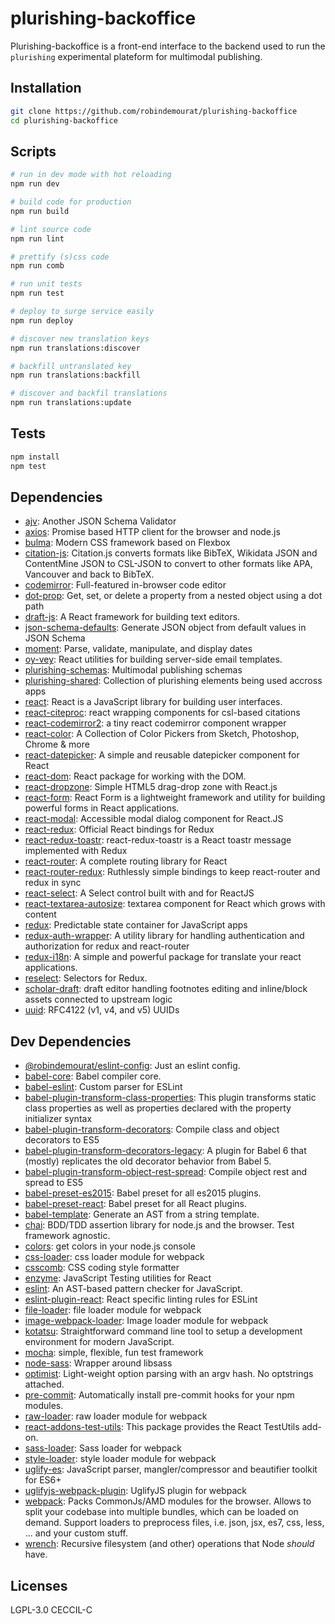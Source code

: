 # plurishing-backoffice 

Plurishing-backoffice is a front-end interface to the backend used to run the `plurishing` experimental plateform for multimodal publishing.

## Installation

```sh
git clone https://github.com/robindemourat/plurishing-backoffice
cd plurishing-backoffice
```

## Scripts

```sh
# run in dev mode with hot reloading
npm run dev

# build code for production
npm run build

# lint source code
npm run lint

# prettify (s)css code
npm run comb

# run unit tests
npm run test

# deploy to surge service easily
npm run deploy

# discover new translation keys
npm run translations:discover

# backfill untranslated key
npm run translations:backfill

# discover and backfil translations
npm run translations:update
```

## Tests

```sh
npm install
npm test
```

## Dependencies

- [ajv](https://github.com/epoberezkin/ajv): Another JSON Schema Validator
- [axios](https://github.com/axios/axios): Promise based HTTP client for the browser and node.js
- [bulma](https://github.com/jgthms/bulma): Modern CSS framework based on Flexbox
- [citation-js](https://github.com/larsgw/citation.js): Citation.js converts formats like BibTeX, Wikidata JSON and ContentMine JSON to CSL-JSON to convert to other formats like APA, Vancouver and back to BibTeX.
- [codemirror](https://github.com/codemirror/CodeMirror): Full-featured in-browser code editor
- [dot-prop](https://github.com/sindresorhus/dot-prop): Get, set, or delete a property from a nested object using a dot path
- [draft-js](https://github.com/facebook/draft-js): A React framework for building text editors.
- [json-schema-defaults](https://github.com/chute/json-schema-defaults): Generate JSON object from default values in JSON Schema
- [moment](https://github.com/moment/moment): Parse, validate, manipulate, and display dates
- [oy-vey](https://github.com/oysterbooks/oy): React utilities for building server-side email templates.
- [plurishing-schemas](): Multimodal publishing schemas
- [plurishing-shared](): Collection of plurishing elements being used accross apps
- [react](https://github.com/facebook/react): React is a JavaScript library for building user interfaces.
- [react-citeproc](https://github.com/robindemourat/react-citeproc): react wrapping components for csl-based citations
- [react-codemirror2](https://github.com/scniro/react-codemirror2): a tiny react codemirror component wrapper
- [react-color](https://github.com/casesandberg/react-color): A Collection of Color Pickers from Sketch, Photoshop, Chrome &amp; more
- [react-datepicker](https://github.com/Hacker0x01/react-datepicker): A simple and reusable datepicker component for React
- [react-dom](https://github.com/facebook/react): React package for working with the DOM.
- [react-dropzone](https://github.com/react-dropzone/react-dropzone): Simple HTML5 drag-drop zone with React.js
- [react-form](https://github.com/react-tools/react-form): React Form is a lightweight framework and utility for building powerful forms in React applications.
- [react-modal](https://github.com/reactjs/react-modal): Accessible modal dialog component for React.JS
- [react-redux](https://github.com/reactjs/react-redux): Official React bindings for Redux
- [react-redux-toastr](https://github.com/diegoddox/react-redux-toastr): react-redux-toastr is a React toastr message implemented with Redux
- [react-router](https://github.com/ReactTraining/react-router): A complete routing library for React
- [react-router-redux](https://github.com/reactjs/react-router-redux): Ruthlessly simple bindings to keep react-router and redux in sync
- [react-select](https://github.com/JedWatson/react-select): A Select control built with and for ReactJS
- [react-textarea-autosize](https://github.com/andreypopp/react-textarea-autosize): textarea component for React which grows with content
- [redux](https://github.com/reactjs/redux): Predictable state container for JavaScript apps
- [redux-auth-wrapper](https://github.com/mjrussell/redux-auth-wrapper): A utility library for handling authentication and authorization for redux and react-router
- [redux-i18n](https://github.com/APSL/redux-i18n): A simple and powerful package for translate your react applications.
- [reselect](https://github.com/reactjs/reselect): Selectors for Redux.
- [scholar-draft](https://github.com/peritext/scholar-draft): draft editor handling footnotes editing and inline/block assets connected to upstream logic
- [uuid](https://github.com/kelektiv/node-uuid): RFC4122 (v1, v4, and v5) UUIDs

## Dev Dependencies

- [@robindemourat/eslint-config](https://github.com/robindemourat/eslint-config): Just an eslint config.
- [babel-core](https://github.com/babel/babel/tree/master/packages): Babel compiler core.
- [babel-eslint](https://github.com/babel/babel-eslint): Custom parser for ESLint
- [babel-plugin-transform-class-properties](https://github.com/babel/babel/tree/master/packages): This plugin transforms static class properties as well as properties declared with the property initializer syntax
- [babel-plugin-transform-decorators](https://github.com/babel/babel/tree/master/packages): Compile class and object decorators to ES5
- [babel-plugin-transform-decorators-legacy](https://github.com/loganfsmyth/babel-plugin-transform-decorators-legacy): A plugin for Babel 6 that (mostly) replicates the old decorator behavior from Babel 5.
- [babel-plugin-transform-object-rest-spread](https://github.com/babel/babel/tree/master/packages): Compile object rest and spread to ES5
- [babel-preset-es2015](https://github.com/babel/babel/tree/master/packages): Babel preset for all es2015 plugins.
- [babel-preset-react](https://github.com/babel/babel/tree/master/packages): Babel preset for all React plugins.
- [babel-template](https://github.com/babel/babel/tree/master/packages): Generate an AST from a string template.
- [chai](https://github.com/chaijs/chai): BDD/TDD assertion library for node.js and the browser. Test framework agnostic.
- [colors](https://github.com/Marak/colors.js): get colors in your node.js console
- [css-loader](https://github.com/webpack/css-loader): css loader module for webpack
- [csscomb](https://github.com/csscomb/csscomb.js): CSS coding style formatter
- [enzyme](https://github.com/airbnb/enzyme): JavaScript Testing utilities for React
- [eslint](https://github.com/eslint/eslint): An AST-based pattern checker for JavaScript.
- [eslint-plugin-react](https://github.com/yannickcr/eslint-plugin-react): React specific linting rules for ESLint
- [file-loader](https://github.com/webpack/file-loader): file loader module for webpack
- [image-webpack-loader](https://github.com/tcoopman/image-webpack-loader): Image loader module for webpack
- [kotatsu](https://github.com/Yomguithereal/kotatsu): Straightforward command line tool to setup a development environment for modern JavaScript.
- [mocha](https://github.com/mochajs/mocha): simple, flexible, fun test framework
- [node-sass](https://github.com/sass/node-sass): Wrapper around libsass
- [optimist](https://github.com/substack/node-optimist): Light-weight option parsing with an argv hash. No optstrings attached.
- [pre-commit](https://github.com/observing/pre-commit): Automatically install pre-commit hooks for your npm modules.
- [raw-loader](https://github.com/webpack/raw-loader): raw loader module for webpack
- [react-addons-test-utils](https://github.com/facebook/react): This package provides the React TestUtils add-on.
- [sass-loader](https://github.com/webpack-contrib/sass-loader): Sass loader for webpack
- [style-loader](https://github.com/webpack/style-loader): style loader module for webpack
- [uglify-es](https://github.com/mishoo/UglifyJS2): JavaScript parser, mangler/compressor and beautifier toolkit for ES6+
- [uglifyjs-webpack-plugin](https://github.com/webpack-contrib/uglifyjs-webpack-plugin): UglifyJS plugin for webpack
- [webpack](https://github.com/webpack/webpack): Packs CommonJs/AMD modules for the browser. Allows to split your codebase into multiple bundles, which can be loaded on demand. Support loaders to preprocess files, i.e. json, jsx, es7, css, less, ... and your custom stuff.
- [wrench](https://github.com/ryanmcgrath/wrench-js): Recursive filesystem (and other) operations that Node *should* have.


## Licenses

LGPL-3.0
CECCIL-C
